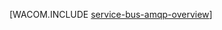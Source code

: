 ﻿<properties linkid="develop-net-how-to-guides-service-bus-amqp-overview" urlDisplayName="Service Bus AMQP Overview" pageTitle="Service Bus AMQP 概述 - Azure " metaKeywords="" description="了解如何在 Azure 中使用高级消息队列协议 (AMQP) 1.0。" metaCanonical="" services="service-bus" documentationCenter=".NET" title="" authors="sethm" solutions="" manager="" editor="" />





[WACOM.INCLUDE [service-bus-amqp-overview](../includes/service-bus-amqp-overview.md)]

